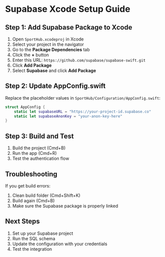 # Supabase Xcode Setup Guide

## Step 1: Add Supabase Package to Xcode

1. Open `SportHub.xcodeproj` in Xcode
2. Select your project in the navigator
3. Go to the **Package Dependencies** tab
4. Click the **+** button
5. Enter this URL: `https://github.com/supabase/supabase-swift.git`
6. Click **Add Package**
7. Select **Supabase** and click **Add Package**

## Step 2: Update AppConfig.swift

Replace the placeholder values in `SportHub/Configuration/AppConfig.swift`:

```swift
struct AppConfig {
    static let supabaseURL = "https://your-project-id.supabase.co"
    static let supabaseAnonKey = "your-anon-key-here"
}
```

## Step 3: Build and Test

1. Build the project (Cmd+B)
2. Run the app (Cmd+R)
3. Test the authentication flow

## Troubleshooting

If you get build errors:
1. Clean build folder (Cmd+Shift+K)
2. Build again (Cmd+B)
3. Make sure the Supabase package is properly linked

## Next Steps

1. Set up your Supabase project
2. Run the SQL schema
3. Update the configuration with your credentials
4. Test the integration
